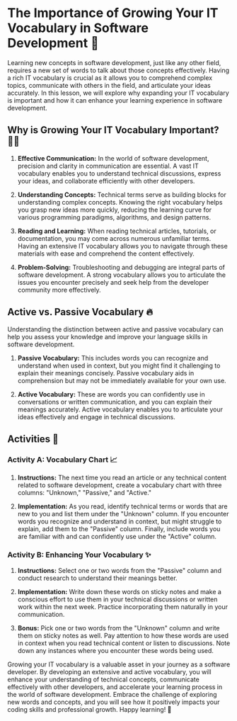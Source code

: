 # The Importance of Growing Your IT Vocabulary in Software Development 📝

Learning new concepts in software development, just like any other field, requires a new set of words to talk about those concepts effectively. Having a rich IT vocabulary is crucial as it allows you to comprehend complex topics, communicate with others in the field, and articulate your ideas accurately. In this lesson, we will explore why expanding your IT vocabulary is important and how it can enhance your learning experience in software development.

## Why is Growing Your IT Vocabulary Important? 💁🏿

1. **Effective Communication:** In the world of software development, precision and clarity in communication are essential. A vast IT vocabulary enables you to understand technical discussions, express your ideas, and collaborate efficiently with other developers.

2. **Understanding Concepts:** Technical terms serve as building blocks for understanding complex concepts. Knowing the right vocabulary helps you grasp new ideas more quickly, reducing the learning curve for various programming paradigms, algorithms, and design patterns.

3. **Reading and Learning:** When reading technical articles, tutorials, or documentation, you may come across numerous unfamiliar terms. Having an extensive IT vocabulary allows you to navigate through these materials with ease and comprehend the content effectively.

4. **Problem-Solving:** Troubleshooting and debugging are integral parts of software development. A strong vocabulary allows you to articulate the issues you encounter precisely and seek help from the developer community more effectively.

## Active vs. Passive Vocabulary 🔥

Understanding the distinction between active and passive vocabulary can help you assess your knowledge and improve your language skills in software development.

1. **Passive Vocabulary:** This includes words you can recognize and understand when used in context, but you might find it challenging to explain their meanings concisely. Passive vocabulary aids in comprehension but may not be immediately available for your own use.

2. **Active Vocabulary:** These are words you can confidently use in conversations or written communication, and you can explain their meanings accurately. Active vocabulary enables you to articulate your ideas effectively and engage in technical discussions.

## Activities 🎉

### Activity A: Vocabulary Chart 📈
1. **Instructions:** The next time you read an article or any technical content related to software development, create a vocabulary chart with three columns: "Unknown," "Passive," and "Active."

2. **Implementation:** As you read, identify technical terms or words that are new to you and list them under the "Unknown" column. If you encounter words you recognize and understand in context, but might struggle to explain, add them to the "Passive" column. Finally, include words you are familiar with and can confidently use under the "Active" column.

### Activity B: Enhancing Your Vocabulary ✨

1. **Instructions:** Select one or two words from the "Passive" column and conduct research to understand their meanings better.

2. **Implementation:** Write down these words on sticky notes and make a conscious effort to use them in your technical discussions or written work within the next week. Practice incorporating them naturally in your communication.

3. **Bonus:** Pick one or two words from the "Unknown" column and write them on sticky notes as well. Pay attention to how these words are used in context when you read technical content or listen to discussions. Note down any instances where you encounter these words being used.

Growing your IT vocabulary is a valuable asset in your journey as a software developer. By developing an extensive and active vocabulary, you will enhance your understanding of technical concepts, communicate effectively with other developers, and accelerate your learning process in the world of software development. Embrace the challenge of exploring new words and concepts, and you will see how it positively impacts your coding skills and professional growth. Happy learning! 🚀


